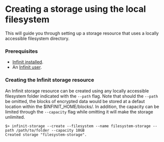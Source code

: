 Creating a storage using the local filesystem
=============================================

This will guide you through setting up a storage resource that uses a locally accessible filesystem directory.

### Prerequisites ###

- <a href="${route('doc_get_started')}">Infinit installed</a>.
- An <a href="${route('doc_reference')}#user">Infinit user</a>.

### Creating the Infinit storage resource ###

An Infinit storage resource can be created using any locally accessible filesystem folder indicated with the `--path` flag. Note that should the `--path` be omitted, the blocks of encrypted data would be stored at a defaut location within the $INFINIT_HOME/blocks/<storage name>. In addition, the capacity can be limited through the `--capacity` flag while omitting it will make the storage unlimited.

```
$> infinit-storage --create --filesystem --name filesystem-storage --path /path/to/folder --capacity 10GB
Created storage "filesystem-storage".
```
